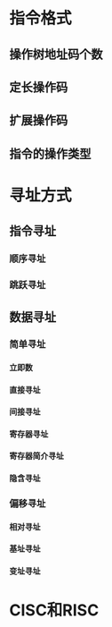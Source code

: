 # 指令格式

## 操作树地址码个数

## 定长操作码

## 扩展操作码

## 指令的操作类型

# 寻址方式

## 指令寻址

### 顺序寻址

### 跳跃寻址

## 数据寻址

### 简单寻址

#### 立即数

#### 直接寻址

#### 间接寻址

#### 寄存器寻址

#### 寄存器简介寻址

#### 隐含寻址

### 偏移寻址

#### 相对寻址

#### 基址寻址

#### 变址寻址

# CISC和RISC
